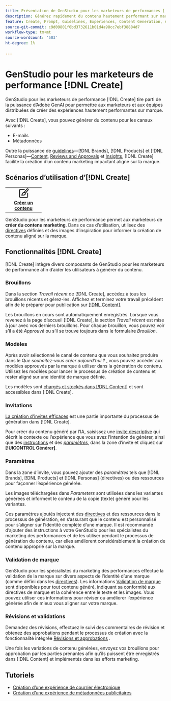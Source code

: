 ```yaml
---
title: Présentation de GenStudio pour les marketeurs de performances [!DNL Create]
description: Générez rapidement du contenu hautement performant sur marque avec une IA générative dans Adobe GenStudio pour les marketeurs de performances [!DNL Create].
feature: Create, Prompt, Guidelines, Experiences, Content Generation, Approval
source-git-commit: c9d09801f0bd3732611b01d4a98cc7ebf38884d7
workflow-type: tm+mt
source-wordcount: '503'
ht-degree: 1%

---
```



# GenStudio pour les marketeurs de performance [!DNL Create]

GenStudio pour les marketeurs de performance [!DNL Create] tire parti de la puissance d’Adobe GenAI pour permettre aux marketeurs et aux équipes distribuées de créer des expériences hautement performantes sur marque.

Avec [!DNL Create], vous pouvez générer du contenu pour les canaux suivants :

* E-mails
* Métadonnées
<!-- * Social media images and ads
* Display ads -->

Outre la puissance de [guidelines](/help/user-guide/guidelines/overview.md)—[!DNL Brands], [!DNL Products] et [!DNL Personas]—[Content](/help/user-guide/content/overview.md), [Reviews and Approvals](/help/user-guide/approvals/overview.md) et [Insights](/help/user-guide/insights/overview.md), [!DNL Create] facilite la création d’un contenu marketing impactant aligné sur la marque.

## Scénarios d’utilisation d’[!DNL Create] 

<table style="table-layout:fixed">
<tr style="border: 0;">
   <td align="center" valign="top" width="100">
      <a href="/help/tutorials/tutorials.md">
      <img alt="Créer du contenu" src="../../assets/icons/icon-create.svg" width="35">
      </a>
      <div>
         <a href="/help/tutorials/tutorials.md">
         <strong>Créer un contenu</strong>
         </a>
      </div>
   </td>
   <!-- <td align="center" valign="top" width="100">
      <a href="/help/user-guide/content/overview.md">
      <img alt="Re-use existing content" src="../../assets/icons/icon-addContent.svg" width="35">
      </a>
      <div>
         <a href="/help/user-guide/content/overview.md">
         <strong>Re-use existing content</strong>
         </a>
      </div>
   </td>
   <td align="center" valign="top" width="100">
      <a href="../create/generate-variants.md">
      <img alt="Generate variants of approved content" src="../../assets/icons/icon-template.svg" width="35">
      </a>
      <div>
         <a href="../create/generate-variants.md">
         <strong>Generate variants of approved content</strong>
         </a>
      </div>
   </td> -->
</tr>
</table>

GenStudio pour les marketeurs de performance permet aux marketeurs de **créer du contenu marketing**. Dans ce cas d’utilisation, utilisez des [directives](/help/user-guide/guidelines/overview.md) définies et des images d’inspiration pour informer la création de contenu aligné sur la marque.
<!-- * **Re-use existing content** - In this use case, upload an existing email, ad, or image to GenStudio for Performance Marketers and use the power of Adobe generative AI technology to revise and improve existing content. 
* **Generate variants of approved content** - In this use case, [generate variations of content that is approved by stakeholders](generate-variants.md) and published to [!DNL Content]. -->

## Fonctionnalités [!DNL Create]

[!DNL Create] intègre divers composants de GenStudio pour les marketeurs de performance afin d’aider les utilisateurs à générer du contenu.

### Brouillons

Dans la section _Travail récent_ de [!DNL Create], accédez à tous les brouillons récents et gérez-les. Affichez et terminez votre travail précédent afin de le préparer pour publication sur [[!DNL Content]](/help/user-guide/content/overview.md).

Les brouillons en cours sont automatiquement enregistrés. Lorsque vous revenez à la page d’accueil [!DNL Create], la section _Travail récent_ est mise à jour avec vos derniers brouillons. Pour chaque brouillon, vous pouvez voir s’il a été _Approuvé_ ou s’il se trouve toujours dans le formulaire _Brouillon_.

### Modèles

Après avoir sélectionné le canal de contenu que vous souhaitez produire dans le _Que souhaitez-vous créer aujourd’hui ?_ , vous pouvez accéder aux modèles approuvés par la marque à utiliser dans la génération de contenu. Utilisez les modèles pour lancer le processus de création de contenu et rester aligné sur une identité de marque définie.

Les modèles sont [ chargés et stockés dans  [!DNL Content]](/help/user-guide/content/overview.md) et sont accessibles dans [!DNL Create].

### Invitations

[La création d&#39;invites efficaces](/help/user-guide/effective-prompts.md) est une partie importante du processus de génération dans [!DNL Create].

Pour créer du contenu généré par l’IA, saisissez une [invite descriptive](/help/user-guide/effective-prompts.md) qui décrit le contexte ou l’expérience que vous avez l’intention de générer, ainsi que des [instructions](/help/user-guide/guidelines/overview.md) et des [_paramètres_](#parameters), dans la zone d’invite et cliquez sur **[!UICONTROL Générer]**.

### Paramètres

Dans la zone d’invite, vous pouvez ajouter des _paramètres_ tels que [!DNL Brands], [!DNL Products] et [!DNL Personas] (directives) ou des ressources pour façonner l’expérience générée.

Les images téléchargées dans _Parameters_ sont utilisées dans les variantes générées et informent le contenu de la copie (texte) généré pour les variantes.

Ces paramètres ajoutés injectent des [directives](/help/user-guide/guidelines/overview.md) et des ressources dans le processus de génération, en s’assurant que le contenu est personnalisé pour s’aligner sur l’identité complète d’une marque. Il est recommandé d’ajouter des instructions à votre GenStudio pour les spécialistes du marketing des performances et de les utiliser pendant le processus de génération du contenu, car elles améliorent considérablement la création de contenu approprié sur la marque.

### Validation de marque

GenStudio pour les spécialistes du marketing des performances effectue la validation de la marque sur divers aspects de l’identité d’une marque (comme défini dans les [directives](/help/user-guide/guidelines/overview.md)). Les informations [Validation de marque](/help/user-guide/guidelines/brand-validation.md) sont disponibles pour tout contenu généré, indiquant sa conformité aux directives de marque et la cohérence entre le texte et les images. Vous pouvez utiliser ces informations pour réviser ou améliorer l’expérience générée afin de mieux vous aligner sur votre marque.

### Révisions et validations

Demandez des révisions, effectuez le suivi des commentaires de révision et obtenez des approbations pendant le processus de création avec la fonctionnalité intégrée [Révisions et approbations](/help/user-guide/approvals/overview.md) .

Une fois les variations de contenu générées, envoyez vos brouillons pour approbation par les parties prenantes afin qu’ils puissent être enregistrés dans [!DNL Content] et implémentés dans les efforts marketing.

## Tutoriels

* [Création d’une expérience de courrier électronique](/help/tutorials/create-email-experience.md)
* [Création d’une expérience de métadonnées publicitaires](/help/tutorials/create-meta-ad.md)

<!-- ### Anatomy of an email experience

## Prerequisites for using Create -->
